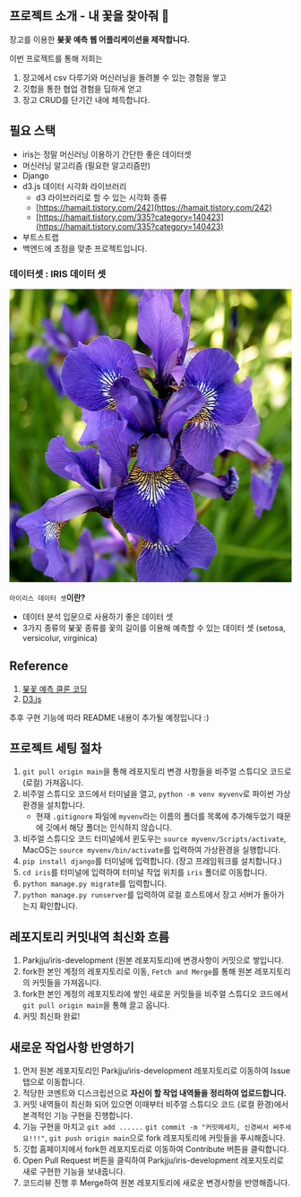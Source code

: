 ## 프로젝트 소개 - 내 꽃을 찾아줘 🌸

장고를 이용한 **붖꽃 예측 웹 어플리케이션을 제작합니다.**

이번 프로젝트를 통해 저희는

1. 장고에서 csv 다루기와 머신러닝을 돌려볼 수 있는 경험을 쌓고
2. 깃헙을 통한 협업 경험을 딥하게 얻고
3. 장고 CRUD를 단기간 내에 체득합니다.

## 필요 스택

-   iris는 정말 머신러닝 이용하기 간단한 좋은 데이터셋
-   머신러닝 알고리즘 (필요한 알고리즘만)
-   Django
-   d3.js 데이터 시각화 라이브러리
    -   d3 라이브러리로 할 수 있는 시각화 종류
    -   [https://hamait.tistory.com/242](https://hamait.tistory.com/242)
    -   [https://hamait.tistory.com/335?category=140423](https://hamait.tistory.com/335?category=140423)
-   부트스트랩
-   백엔드에 초점을 맞춘 프로젝트입니다.

### **데이터셋 : IRIS 데이터 셋**

![Untitled](./image/Untitled.png)

`아이리스 데이터 셋`**이란?**

-   데이터 분석 입문으로 사용하기 좋은 데이터 셋
-   3가지 종류의 붖꽃 종류를 꽃의 길이를 이용해 예측할 수 있는 데이터 셋 (setosa, versicolur, virginica)

## Reference

1. [붖꽃 예측 클론 코딩](https://www.youtube.com/watch?v=6aSf0VM24DM)
2. [D3.js](https://www.youtube.com/watch?v=TOJ9yjvlapY&t=247s)

추후 구현 기능에 따라 README 내용이 추가될 예정입니다 :)

## 프로젝트 세팅 절차

1. `git pull origin main`을 통해 레포지토리 변경 사항들을 비주얼 스튜디오 코드로 (로컬) 가져옵니다.
2. 비주얼 스튜디오 코드에서 터미널을 열고, `python -m venv myvenv`로 파이썬 가상환경을 설치합니다.
    - 현재 `.gitignore` 파일에 `myvenv`라는 이름의 폴더를 목록에 추가해두었기 때문에 깃에서 해당 폴더는 인식하지 않습니다.
3. 비주얼 스튜디오 코드 터미널에서 윈도우는 `source myvenv/Scripts/activate`, MacOS는 `source myvenv/bin/activate`를 입력하여 가상환경을 실행합니다.
4. `pip install django`를 터미널에 입력합니다. (장고 프레임워크를 설치합니다.)
5. `cd iris`를 터미널에 입력하여 터미널 작업 위치를 `iris` 폴더로 이동합니다.
6. `python manage.py migrate`를 입력합니다.
7. `python manage.py runserver`를 입력하여 로컬 호스트에서 장고 서버가 돌아가는지 확인합니다.

## 레포지토리 커밋내역 최신화 흐름

1. Parkjju/iris-development (원본 레포지토리)에 변경사항이 커밋으로 쌓입니다.
2. fork한 본인 계정의 레포지토리로 이동, `Fetch and Merge`를 통해 원본 레포지토리의 커밋들을 가져옵니다.
3. fork한 본인 계정의 레포지토리에 쌓인 새로운 커밋들을 비주얼 스튜디오 코드에서 `git pull origin main`을 통해 끌고 옵니다.
4. 커밋 최신화 완료!

## 새로운 작업사항 반영하기

1. 먼저 원본 레포지토리인 Parkjju/iris-development 레포지토리로 이동하여 Issue탭으로 이동합니다.
2. 적당한 코멘트와 디스크립션으로 **자신이 할 작업 내역들을 정리하여 업로드합니다.**
3. 커밋 내역들이 최신화 되어 있으면 이때부터 비주얼 스튜디오 코드 (로컬 환경)에서 본격적인 기능 구현을 진행합니다.
4. 기능 구현을 마치고 `git add ......` `git commit -m "커밋메세지, 신경써서 써주세요!!!"`, `git push origin main`으로 fork 레포지토리에 커밋들을 푸시해줍니다.
5. 깃헙 홈페이지에서 fork한 레포지토리로 이동하여 Contribute 버튼을 클릭합니다.
6. Open Pull Request 버튼을 클릭하여 Parkjju/iris-development 레포지토리로 새로 구현한 기능을 보내줍니다.
7. 코드리뷰 진행 후 Merge하여 원본 레포지토리에 새로운 변경사항을 반영해줍니다.
